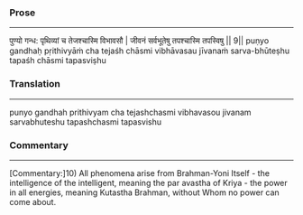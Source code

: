 ### Prose 
 --- 
पुण्यो गन्ध: पृथिव्यां च तेजश्चास्मि विभावसौ |
जीवनं सर्वभूतेषु तपश्चास्मि तपस्विषु || 9||
puṇyo gandhaḥ pṛithivyāṁ cha tejaśh chāsmi vibhāvasau
jīvanaṁ sarva-bhūteṣhu tapaśh chāsmi tapasviṣhu

### Translation 
 --- 
punyo gandhah prithivyam cha tejashchasmi vibhavasou jivanam sarvabhuteshu tapashchasmi tapasvishu

### Commentary 
 --- 
[Commentary:]10) All phenomena arise from Brahman-Yoni Itself - the intelligence of the intelligent, meaning the par avastha of Kriya - the power in all energies, meaning Kutastha Brahman, without Whom no power can come about.